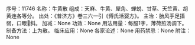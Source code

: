 序号：11746
名称：牛黄散
组成：天麻、牛黄、犀角、蝉蜕、甘草、天竺黄、胡黄连各等分。
出处：《普济方》卷三六一引《傅氏活婴方》。
主治：胎风手足搐弱，口眼斜。
加减：None
功效：None
用法用量：每服1字，薄荷煎汤调下。
制备方法：上为散。
临床应用：None
各家论述：None
用药禁忌：None
附注：None
